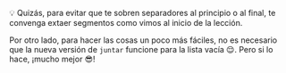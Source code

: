 :bulb: Quizás, para evitar que te sobren separadores al principio o al final, te convenga extaer segmentos como vimos al inicio de la lección. 

Por otro lado, para hacer las cosas un poco más fáciles, no es necesario que la nueva versión de `juntar` funcione para la lista vacía :relieved:. Pero si lo hace, ¡mucho mejor :sunglasses:!